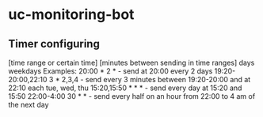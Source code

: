 # uc-monitoring-bot

## Timer configuring

[time range or certain time] [minutes between sending in time ranges] days weekdays
Examples:
20:00 * 2 * - send at 20:00 every 2 days
19:20-20:00,22:10 3 * 2,3,4 - send every 3 minutes between 19:20-20:00 and at 22:10 each tue, wed, thu
15:20,15:50 * * * - send every day at 15:20 and 15:50
22:00-4:00 30 * * - send every half on an hour from 22:00 to 4 am of the next day
